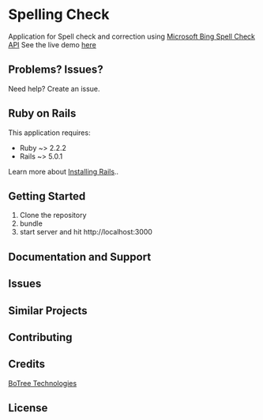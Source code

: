 Spelling Check
================

Application for Spell check and correction using [Microsoft Bing Spell Check API](
https://www.microsoft.com/cognitive-services/en-us/bing-spell-check-api)
See the live demo [here](https://correct-spell.herokuapp.com/)

Problems? Issues?
-----------

Need help? Create an issue.

Ruby on Rails
-------------

This application requires:

- Ruby ~> 2.2.2
- Rails ~> 5.0.1

Learn more about [Installing Rails](http://railsapps.github.io/installing-rails.html)..

Getting Started
---------------

1. Clone the repository
2. bundle
3. start server and hit http://localhost:3000

Documentation and Support
-------------------------

Issues
-------------

Similar Projects
----------------

Contributing
------------

Credits
-------

[BoTree Technologies](http://www.botreetechnologies.com)

License
-------